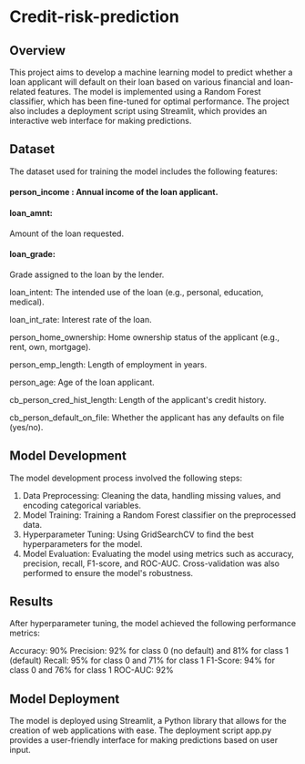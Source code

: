 # Credit-risk-prediction
## Overview

This project aims to develop a machine learning model to predict whether a loan applicant will default on their loan based on various financial and loan-related features. The model is implemented using a Random Forest classifier, which has been fine-tuned for optimal performance. The project also includes a deployment script using Streamlit, which provides an interactive web interface for making predictions.

## Dataset

The dataset used for training the model includes the following features:

#### person_income : Annual income of the loan applicant.

#### loan_amnt:
Amount of the loan requested.

#### loan_grade:
Grade assigned to the loan by the lender.

loan_intent: The intended use of the loan (e.g., personal, education, medical).

loan_int_rate: Interest rate of the loan.

person_home_ownership: Home ownership status of the applicant (e.g., rent, own, mortgage).

person_emp_length: Length of employment in years.

person_age: Age of the loan applicant.

cb_person_cred_hist_length: Length of the applicant's credit history.

cb_person_default_on_file: Whether the applicant has any defaults on file (yes/no).

## Model Development

The model development process involved the following steps:

1. Data Preprocessing: Cleaning the data, handling missing values, and encoding categorical variables.
2. Model Training: Training a Random Forest classifier on the preprocessed data.
3. Hyperparameter Tuning: Using GridSearchCV to find the best hyperparameters for the model.
4. Model Evaluation: Evaluating the model using metrics such as accuracy, precision, recall, F1-score, and ROC-AUC. Cross-validation was also performed to ensure the model's robustness.
## Results
After hyperparameter tuning, the model achieved the following performance metrics:

Accuracy: 90%
Precision: 92% for class 0 (no default) and 81% for class 1 (default)
Recall: 95% for class 0 and 71% for class 1
F1-Score: 94% for class 0 and 76% for class 1
ROC-AUC: 92%
## Model Deployment

The model is deployed using Streamlit, a Python library that allows for the creation of web applications with ease. The deployment script app.py provides a user-friendly interface for making predictions based on user input.
